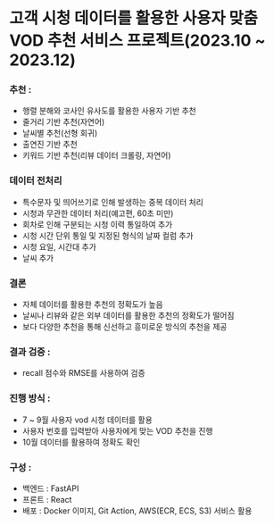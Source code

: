 # 고객 시청 데이터를 활용한 사용자 맞춤 VOD 추천 서비스 프로젝트(2023.10 ~ 2023.12)


### 추천 : 
-  행렬 분해와 코사인 유사도를 활용한 사용자 기반 추천
-  줄거리 기반 추천(자연어)
-  날씨별 추천(선형 회귀)
-  출연진 기반 추천
-  키워드 기반 추천(리뷰 데이터 크롤링, 자연어)

### 데이터 전처리
- 특수문자 및 띄어쓰기로 인해 발생하는 중복 데이터 처리
- 시청과 무관한 데이터 처리(예고편, 60초 미만)
- 회차로 인해 구분되는 시청 이력 통일하여 추가
- 시청 시간 단위 통일 및 지정된 형식의 날짜 컬럼 추가
- 시청 요일, 시간대 추가
- 날씨 추가

### 결론
- 자체 데이터를 활용한 추천의 정확도가 높음
- 날씨나 리뷰와 같은 외부 데이터를 활용한 추천의 정확도가 떨어짐
- 보다 다양한 추천을 통해 신선하고 흥미로운 방식의 추천을 제공

### 결과 검증 :
- recall 점수와 RMSE를 사용하여 검증

### 진행 방식 :
- 7 ~ 9월 사용자 vod 시청 데이터를 활용
- 사용자 번호를 입력받아 사용자에게 맞는 VOD 추천을 진행
- 10월 데이터를 활용하여 정확도 확인


 ### 구성 :

- 백엔드 : FastAPI
- 프론트 : React
- 배포 : Docker 이미지, Git Action, AWS(ECR, ECS, S3) 서비스 활용

